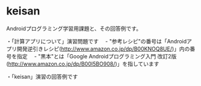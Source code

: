 keisan
======

Androidプログラミング学習用課題と、その回答例です。

・「計算アプリについて」演習問題です
　- "参考レシピ"の番号は「Androidアプリ開発逆引きレシピ(http://www.amazon.co.jp/dp/B00KNOQ8UE/)」内の番号を指定
　- "黒本"とは「Google Androidプログラミング入門 改訂2版(http://www.amazon.co.jp/dp/B00I5BO908/)」を指しています

・「keisan」演習の回答例です
